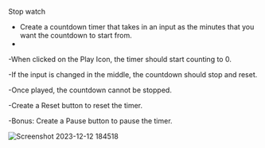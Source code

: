 Stop watch
- Create a countdown timer that takes in an input as the minutes that you want the countdown to start from.
- 
-When clicked on the Play Icon, the timer should start counting to 0.

-If the input is changed in the middle, the countdown should stop and reset.

-Once played, the countdown cannot be stopped.

-Create a Reset button to reset the timer.

-Bonus: Create a Pause button to pause the timer.



![Screenshot 2023-12-12 184518](https://github.com/QaziSafiya/Stopwatch/assets/143307549/56703fc5-0438-4e4d-a01e-a622eacae321)
